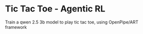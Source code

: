 # Tic Tac Toe - Agentic RL
Train a qwen 2.5 3b model to play tic tac toe, using OpenPipe/ART framework
